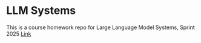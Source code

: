 # LLM Systems

This is a course homework repo for Large Language Model Systems, Sprint 2025 [Link](https://llmsystem.github.io/llmsystem2025spring)

